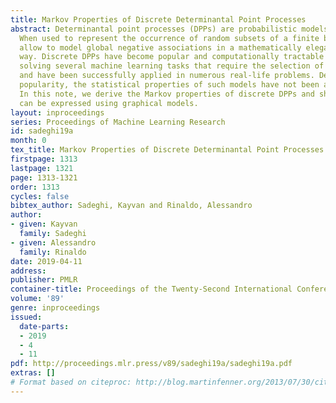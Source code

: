 ```yaml
---
title: Markov Properties of Discrete Determinantal Point Processes
abstract: Determinantal point processes (DPPs) are probabilistic models for repulsion.
  When used to represent the occurrence of random subsets of a finite base set, DPPs
  allow to model global negative associations in a mathematically elegant and direct
  way. Discrete DPPs have become popular and computationally tractable models for
  solving several machine learning tasks that require the selection of diverse objects,
  and have been successfully applied in numerous real-life problems. Despite their
  popularity, the statistical properties of such models have not been adequately explored.
  In this note, we derive the Markov properties of discrete DPPs and show how they
  can be expressed using graphical models.
layout: inproceedings
series: Proceedings of Machine Learning Research
id: sadeghi19a
month: 0
tex_title: Markov Properties of Discrete Determinantal Point Processes
firstpage: 1313
lastpage: 1321
page: 1313-1321
order: 1313
cycles: false
bibtex_author: Sadeghi, Kayvan and Rinaldo, Alessandro
author:
- given: Kayvan
  family: Sadeghi
- given: Alessandro
  family: Rinaldo
date: 2019-04-11
address: 
publisher: PMLR
container-title: Proceedings of the Twenty-Second International Conference on Artificial Intelligence and Statistics
volume: '89'
genre: inproceedings
issued:
  date-parts:
  - 2019
  - 4
  - 11
pdf: http://proceedings.mlr.press/v89/sadeghi19a/sadeghi19a.pdf
extras: []
# Format based on citeproc: http://blog.martinfenner.org/2013/07/30/citeproc-yaml-for-bibliographies/
---
```

